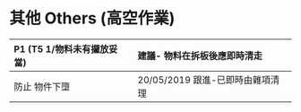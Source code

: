 # 其他 Others \(高空作業\)

| P1 \(T5 1/物料未有攞放妥當\) | 建議- 物料在拆板後應即時清走 |
| :--- | :--- |
| 防止 物件下墮 | 20/05/2019 跟進-已即時由雜項清理 |

